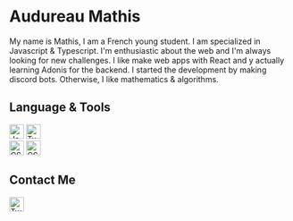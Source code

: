 # Audureau Mathis

My name is Mathis, I am a French young student. I am specialized in Javascript & Typescript. I'm enthusiastic about the web and I'm always looking for new challenges. I like make web apps with React and y actually learning Adonis for the backend. I started the development by making discord bots. Otherwise, I like mathematics & algorithms.

## Language & Tools
<p>
 <img src="https://cdn-icons-png.flaticon.com/512/226/226777.png" alt="Java" width="26px">
<img src="https://cdn-icons-png.flaticon.com/512/5968/5968381.png" alt="Typescript" width="26px"> </br>
<img src="https://resources.jetbrains.com/storage/products/intellij-idea/img/meta/intellij-idea_logo_300x300.png" alt="CSS" width="26px">
<img src="https://resources.jetbrains.com/storage/products/webstorm/img/meta/webstorm_logo_300x300.png" alt="CSS" width="26px">
 

</p>

## Contact Me

<a href="https://twitter.com/MathisDevs">
<img src="https://cdn-icons.flaticon.com/png/512/3256/premium/3256013.png?token=exp=1650547957~hmac=160a21573f9e88103da790be756c5e6a" alt="Twitter" width="26px">   
</a>





